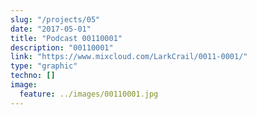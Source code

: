 ```yaml
---
slug: "/projects/05"
date: "2017-05-01"
title: "Podcast 00110001"
description: "00110001"
link: "https://www.mixcloud.com/LarkCrail/0011-0001/"
type: "graphic"
techno: []
image:
  feature: ../images/00110001.jpg
---
```

